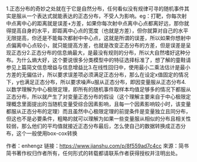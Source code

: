 1.正态分布的奇妙之处就在于它是自然分布，任何看似没有规律可寻的随机事件其实是服从一个表达式就能表达的正态分布，不受人为影响。eg：打靶，你每次射中点离中心的距离就是误差+方差，如果你每次射中点离中心点都离好远，那你就得提高自身的水平，即距离中心点的宽度（也就是方差），但你就算对自己的水平无限提高，你还是不能每次都射中中心点，这就是所谓的误差，所以如果你想射中点偏离中心点较小，就只能提高方差，也就是改变正态分布的方差，但是误差是呈现正态分2.正态分布的信息熵最大，是最没有规则的分布，所以大自然嗜好这种分布。为什么熵大好，这个要说很多分类模型中的特征选择标准了，想了解的童鞋请参见上篇简文信息增益与信息增益比3.在线性回归中，使用最小二乘法估计是最小方差的无偏估计，所以要求误差项必须满足正态分布，那么在设定x值固定的情况下，y也满足正态分布，所以要求噪声u服从正态分布，即因变量服从正态分布4.以数学理解为中心极限定理，即所有的随机事件取样本均值足够多的情况下都服从正态分布，所以就产生了对变量正态分布的假设（这个理解主要来自于中心极限定理概念里面提出的当随机变量受综合因素影响，且每一个因素影响较小时，该变量都服从正态分布的定理）而且虽然中心极限定理的前提条件是变量独立且同分布，但这也不是必要条件，粗略的就可以理解为如果一些变量服从相似的分布且相关性较弱，那么他们的平均值就接近正态分布最后，怎么使自己的数据转换成正态分布，这个一般使用box-cox转换

作者：enhengz
链接：https://www.jianshu.com/p/8f559ad7c4cc
來源：简书
简书著作权归作者所有，任何形式的转载都请联系作者获得授权并注明出处。

